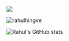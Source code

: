 [![](https://visitcount.itsvg.in/api?id=rahulhingve&label=Profile%20Views&pretty=false)](https://rahulhingve.vercel.app/)

 <img align="center" src="https://github-readme-stats.vercel.app/api/top-langs?username=rahulhingve&show_icons=true&locale=en&layout=compact&hide_border=true&theme=holia&hide=c&langs_count=20" alt="rahulhingve" />

![Rahul's GitHub stats](https://github-readme-stats.vercel.app/api?username=rahulhingve&show_icons=true&theme=tokyonight)
